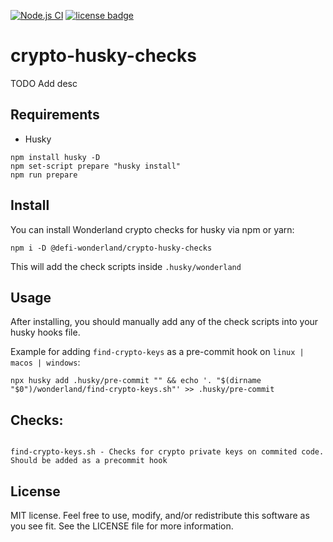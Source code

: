 [![Node.js CI](https://github.com/defi-wonderland/crypto-husky-checks/actions/workflows/node.js.yml/badge.svg)](https://github.com/defi-wonderland/crypto-husky-checks/actions/workflows/node.js.yml)
[![license badge](https://img.shields.io/github/license/defi-wonderland/check-crypto-action)](./LICENSE)

# crypto-husky-checks

TODO Add desc

## Requirements

- Husky

```
npm install husky -D
npm set-script prepare "husky install"
npm run prepare
```

## Install

You can install Wonderland crypto checks for husky via npm or yarn:

`npm i -D @defi-wonderland/crypto-husky-checks`

This will add the check scripts inside `.husky/wonderland`

## Usage

After installing, you should manually add any of the check scripts into your husky hooks file.

Example for adding `find-crypto-keys` as a pre-commit hook on `linux | macos | windows`:

```
npx husky add .husky/pre-commit "" && echo '. "$(dirname "$0")/wonderland/find-crypto-keys.sh"' >> .husky/pre-commit
```

## Checks:

```

find-crypto-keys.sh - Checks for crypto private keys on commited code. Should be added as a precommit hook

```

## License

MIT license. Feel free to use, modify, and/or redistribute this software as you see fit. See the LICENSE file for more information.
